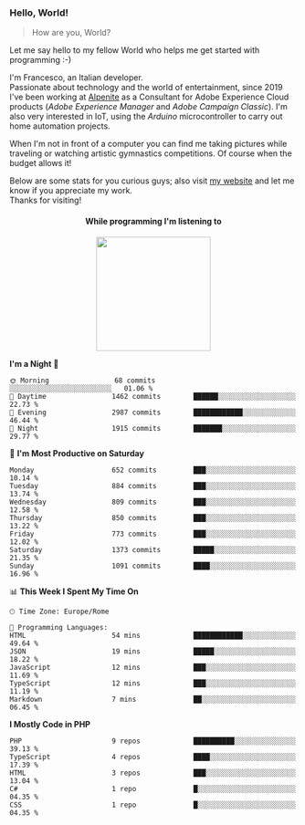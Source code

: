 ### Hello, World!

> How are you, World?

Let me say hello to my fellow World who helps me get started with programming :-)

I'm Francesco, an Italian developer.  
Passionate about technology and the world of entertainment, since 2019 I've been working at [Alpenite](https://www.alpenite.com) as a Consultant for Adobe Experience Cloud products (*Adobe Experience Manager* and *Adobe Campaign Classic*). I'm also very interested in IoT, using the *Arduino* microcontroller to carry out home automation projects.

When I'm not in front of a computer you can find me taking pictures while traveling or watching artistic gymnastics competitions. Of course when the budget allows it!

Below are some stats for you curious guys; also visit [my website](https://www.francescorega.eu) and let me know if you appreciate my work.  
Thanks for visiting!

<div align="center">
  <h4>While programming I'm listening to</h4>
  <a href="https://apps.francescorega.eu/now-playing/11147232609" target="_blank"><img src="https://apps.francescorega.eu/now-playing/11147232609" width="200"></a>
</div>

<!--START_SECTION:waka-->
**I'm a Night 🦉** 

```text
🌞 Morning                68 commits          ░░░░░░░░░░░░░░░░░░░░░░░░░   01.06 % 
🌆 Daytime                1462 commits        ██████░░░░░░░░░░░░░░░░░░░   22.73 % 
🌃 Evening                2987 commits        ████████████░░░░░░░░░░░░░   46.44 % 
🌙 Night                  1915 commits        ███████░░░░░░░░░░░░░░░░░░   29.77 % 
```
📅 **I'm Most Productive on Saturday** 

```text
Monday                   652 commits         ███░░░░░░░░░░░░░░░░░░░░░░   10.14 % 
Tuesday                  884 commits         ███░░░░░░░░░░░░░░░░░░░░░░   13.74 % 
Wednesday                809 commits         ███░░░░░░░░░░░░░░░░░░░░░░   12.58 % 
Thursday                 850 commits         ███░░░░░░░░░░░░░░░░░░░░░░   13.22 % 
Friday                   773 commits         ███░░░░░░░░░░░░░░░░░░░░░░   12.02 % 
Saturday                 1373 commits        █████░░░░░░░░░░░░░░░░░░░░   21.35 % 
Sunday                   1091 commits        ████░░░░░░░░░░░░░░░░░░░░░   16.96 % 
```


📊 **This Week I Spent My Time On** 

```text
🕑︎ Time Zone: Europe/Rome

💬 Programming Languages: 
HTML                     54 mins             ████████████░░░░░░░░░░░░░   49.64 % 
JSON                     19 mins             █████░░░░░░░░░░░░░░░░░░░░   18.22 % 
JavaScript               12 mins             ███░░░░░░░░░░░░░░░░░░░░░░   11.69 % 
TypeScript               12 mins             ███░░░░░░░░░░░░░░░░░░░░░░   11.19 % 
Markdown                 7 mins              ██░░░░░░░░░░░░░░░░░░░░░░░   06.45 % 
```

**I Mostly Code in PHP** 

```text
PHP                      9 repos             ██████████░░░░░░░░░░░░░░░   39.13 % 
TypeScript               4 repos             ████░░░░░░░░░░░░░░░░░░░░░   17.39 % 
HTML                     3 repos             ███░░░░░░░░░░░░░░░░░░░░░░   13.04 % 
C#                       1 repo              █░░░░░░░░░░░░░░░░░░░░░░░░   04.35 % 
CSS                      1 repo              █░░░░░░░░░░░░░░░░░░░░░░░░   04.35 % 
```




<!--END_SECTION:waka-->
